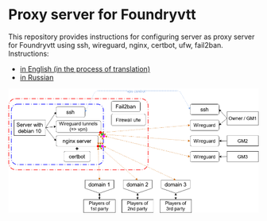 # Proxy server for Foundryvtt  

This repository provides instructions for configuring server as proxy server for Foundryvtt using ssh, wireguard, nginx, certbot, ufw, fail2ban.
Instructions:

* [in English (in the process of translation)](./Proxy-server%20for%20Foundryvtt%20(EN).md)  
* [in Russian](./Proxy-server%20for%20Foundryvtt%20(RU).md)  


![](media/Proxy-server_Foundryvtt_scheme_en.png)